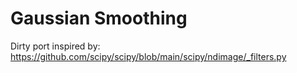 # Gaussian Smoothing

Dirty port inspired by:  
https://github.com/scipy/scipy/blob/main/scipy/ndimage/_filters.py